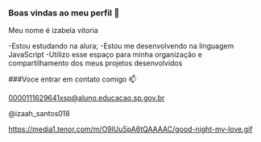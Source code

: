 ### Boas vindas ao meu perfil 💟

Meu nome é izabela vitoria

-Estou estudando na alura;
-Estou me desenvolvendo na linguagem JavaScript
-Utilizo esse espaço para minha organização e compartilhamento dos meus projetos desenvolvidos 

###Voce entrar em contato comigo 📫

0000111629641xsp@aluno.educacao.sp.gov.br

@izaah_santos018


https://media1.tenor.com/m/O9lUu5pA6tQAAAAC/good-night-my-love.gif
